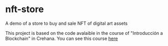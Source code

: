 # nft-store
A demo of a store to buy and sale NFT of digital art assets

This project is based on the code avalaible in the course of "Introducción a Blockchain" in Crehana. You can see this course [here](https://www.crehana.com/clases/v2/11846/player/46086/?source_page=Learn%20Dashboard&source_detail=Learn%20Last%20Activity%20Section%20-%20LastActivityCourseCard)

